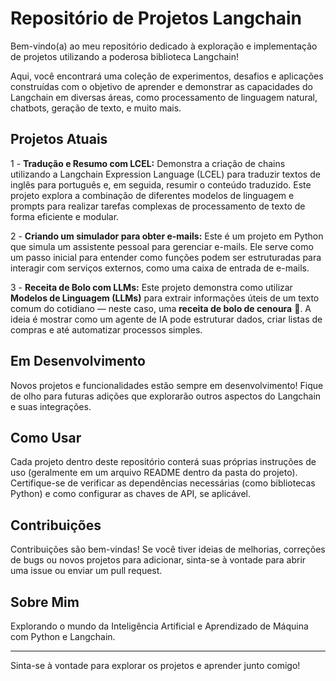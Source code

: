 # Repositório de Projetos Langchain

Bem-vindo(a) ao meu repositório dedicado à exploração e implementação de projetos utilizando a poderosa biblioteca Langchain!

Aqui, você encontrará uma coleção de experimentos, desafios e aplicações construídas com o objetivo de aprender e demonstrar as capacidades do Langchain em diversas áreas, como processamento de linguagem natural, chatbots, geração de texto, e muito mais.

## Projetos Atuais

1 - **Tradução e Resumo com LCEL:** Demonstra a criação de chains utilizando a Langchain Expression Language (LCEL) para traduzir textos de inglês para português e, em seguida, resumir o conteúdo traduzido. Este projeto explora a combinação de diferentes modelos de linguagem e prompts para realizar tarefas complexas de processamento de texto de forma eficiente e modular.

2 - **Criando um simulador para obter e-mails:** Este é um projeto em Python que simula um assistente pessoal para gerenciar e-mails. Ele serve como um passo inicial para entender como funções podem ser estruturadas para interagir com serviços externos, como uma caixa de entrada de e-mails.

3 - **Receita de Bolo com LLMs:** Este projeto demonstra como utilizar **Modelos de Linguagem (LLMs)** para extrair informações úteis de um texto comum do cotidiano — neste caso, uma **receita de bolo de cenoura** 🍰. A ideia é mostrar como um agente de IA pode estruturar dados, criar listas de compras e até automatizar processos simples.

## Em Desenvolvimento

Novos projetos e funcionalidades estão sempre em desenvolvimento! Fique de olho para futuras adições que explorarão outros aspectos do Langchain e suas integrações.

## Como Usar

Cada projeto dentro deste repositório conterá suas próprias instruções de uso (geralmente em um arquivo README dentro da pasta do projeto). Certifique-se de verificar as dependências necessárias (como bibliotecas Python) e como configurar as chaves de API, se aplicável.

## Contribuições

Contribuições são bem-vindas! Se você tiver ideias de melhorias, correções de bugs ou novos projetos para adicionar, sinta-se à vontade para abrir uma issue ou enviar um pull request.

## Sobre Mim

Explorando o mundo da Inteligência Artificial e Aprendizado de Máquina com Python e Langchain.

---

Sinta-se à vontade para explorar os projetos e aprender junto comigo!
